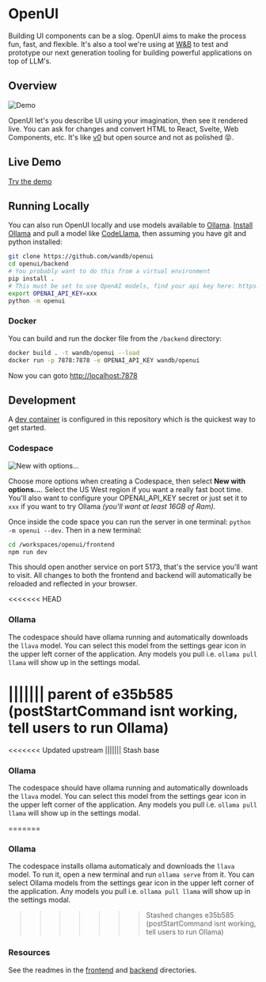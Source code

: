 # OpenUI

Building UI components can be a slog.  OpenUI aims to make the process fun, fast, and flexible.  It's also a tool we're using at [W&B](https://wandb.com) to test and prototype our next generation tooling for building powerful applications on top of LLM's.

## Overview

![Demo](./assets/demo.gif)

OpenUI let's you describe UI using your imagination, then see it rendered live.  You can ask for changes and convert HTML to React, Svelte, Web Components, etc.  It's like [v0](https://v0.dev) but open source and not as polished :stuck_out_tongue_closed_eyes:.

## Live Demo

[Try the demo](https://openui.fly.dev)

## Running Locally

You can also run OpenUI locally and use models available to [Ollama](https://ollama.com).  [Install Ollama](https://ollama.com/download) and pull a model like [CodeLlama](https://ollama.com/library/codellama), then assuming you have git and python installed:

```bash
git clone https://github.com/wandb/openui
cd openui/backend
# You probably want to do this from a virtual environment
pip install .
# This must be set to use OpenAI models, find your api key here: https://platform.openai.com/api-keys
export OPENAI_API_KEY=xxx
python -m openui
```

### Docker

You can build and run the docker file from the `/backend` directory:

```bash
docker build . -t wandb/openui --load
docker run -p 7878:7878 -e OPENAI_API_KEY wandb/openui
```

Now you can goto [http://localhost:7878](http://localhost:7878)

## Development

A [dev container](https://github.com/wandb/openui/blob/main/.devcontainer/devcontainer.json) is configured in this repository which is the quickest way to get started.

### Codespace

![New with options...](./assets/codespace.png)

Choose more options when creating a Codespace, then select **New with options...**.  Select the US West region if you want a really fast boot time.  You'll also want to configure your OPENAI_API_KEY secret or just set it to `xxx` if you want to try Ollama *(you'll want at least 16GB of Ram)*.

Once inside the code space you can run the server in one terminal: `python -m openui --dev`.  Then in a new terminal:

```bash
cd /workspaces/openui/frontend
npm run dev
```

This should open another service on port 5173, that's the service you'll want to visit.  All changes to both the frontend and backend will automatically be reloaded and reflected in your browser.

<<<<<<< HEAD
### Ollama

The codespace should have ollama running and automatically downloads the `llava` model.  You can select this model from the settings gear icon in the upper left corner of the application.  Any models you pull i.e. `ollama pull llama` will show up in the settings modal.

||||||| parent of e35b585 (postStartCommand isnt working, tell users to run Ollama)
=======
<<<<<<< Updated upstream
||||||| Stash base
### Ollama

The codespace should have ollama running and automatically downloads the `llava` model.  You can select this model from the settings gear icon in the upper left corner of the application.  Any models you pull i.e. `ollama pull llama` will show up in the settings modal.

=======
### Ollama

The codespace installs ollama automaticaly and downloads the `llava` model.  To run it, open a new terminal and run `ollama serve` from it.  You can select Ollama models from the settings gear icon in the upper left corner of the application.  Any models you pull i.e. `ollama pull llama` will show up in the settings modal.

>>>>>>> Stashed changes
>>>>>>> e35b585 (postStartCommand isnt working, tell users to run Ollama)
### Resources

See the readmes in the [frontend](./frontend/README.md) and [backend](./backend/README.md) directories.
